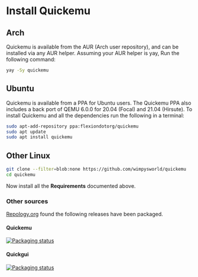 
# Install Quickemu

## Arch

Quickemu is available from the AUR (Arch user repository), and can be installed via any AUR helper.
Assuming your AUR helper is yay,
Run the following command:

```bash
yay -Sy quickemu
```

## Ubuntu

Quickemu is available from a PPA for Ubuntu users. The Quickemu PPA also
includes a back port of QEMU 6.0.0 for 20.04 (Focal) and 21.04 (Hirsute). To
install Quickemu and all the dependencies run the following in a terminal:

```bash
sudo apt-add-repository ppa:flexiondotorg/quickemu
sudo apt update
sudo apt install quickemu
```

## Other Linux

```bash
git clone --filter=blob:none https://github.com/wimpysworld/quickemu
cd quickemu
```

Now install all the **Requirements** documented above.

### Other sources

[Repology.org](https://repology.org/) found the following releases have been packaged.

#### Quickemu

[![Packaging status](https://repology.org/badge/vertical-allrepos/quickemu.svg)](https://repology.org/project/quickemu/versions)

#### Quickgui

[![Packaging status](https://repology.org/badge/vertical-allrepos/quickgui.svg)](https://repology.org/project/quickgui/versions)

